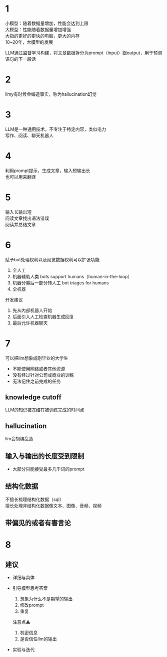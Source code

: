 # 1
小模型：随着数据量增加，性能会达到上限  
大模型：性能随着数据量增加增强  
大指的更好的更快的电脑，更大的内存  
10~20年，大模型的发展  

LLM通过监督学习构建，将文章数据拆分为prompt（input）跟output，用于预测语句的下一段话  

# 2
llmy有时候会编造事实，称为hallucination幻觉  

# 3
LLM是一种通用技术，不专注于特定内容，类似电力  
写作、阅读、聊天机器人  

# 4
利用prompt提示，生成文章，输入短输出长  
也可以用来翻译  

# 5
输入长输出短  
阅读文章找出语法错误  
阅读并总结文章  

# 6
赋予bot处理权利以及阅览数据权利可以扩张功能  
1. 全人工
2. 机器辅助人类 bots support humans（human-in-the-loop）
3. 机器分类后一部分转人工 bot triages for humans
4. 全机器

开发建议  
1. 先从内部机器人开始
2. 后面引入人工检查机器生成回复
3. 最后允许机器聊天

# 7
可以把llm想象成刚毕业的大学生  
- 不能使用网络或者其他资源
- 没有经过针对公司或商业的训练
- 无法记住之前完成的任务

## knowledge cutoff
LLM的知识被冻结在被训练完成的时间点  
## hallucination
llm会胡编乱造  
## 输入与输出的长度受到限制
- 大部分只能接受最多几千词的prompt  
## 结构化数据
不擅长梳理结构化数据（sql）  
擅长处理非结构化数据像文本、图像、音频、视频  
## 带偏见的或者有害言论

# 8  
## 建议  
- 详细与具体  
- 引导模型思考答案  
  1. 想象为什么不是期望的输出  
  2. 修改prompt  
  3. 重复  
  
  注意点⚠️  
  1. 机密信息  
  2. 是否信任llm的输出  

- 实验与迭代  
